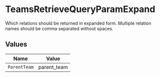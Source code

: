 # TeamsRetrieveQueryParamExpand

Which relations should be returned in expanded form. Multiple relation names should be comma separated without spaces.


## Values

| Name         | Value        |
| ------------ | ------------ |
| `ParentTeam` | parent_team  |